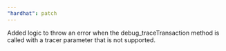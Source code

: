 ```yaml
---
"hardhat": patch
---
```


Added logic to throw an error when the debug_traceTransaction method is called with a tracer parameter that is not supported.
